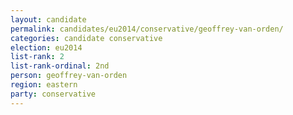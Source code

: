 ```yaml
---
layout: candidate
permalink: candidates/eu2014/conservative/geoffrey-van-orden/
categories: candidate conservative
election: eu2014
list-rank: 2
list-rank-ordinal: 2nd
person: geoffrey-van-orden
region: eastern
party: conservative
---
```

